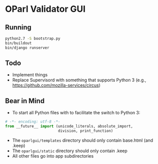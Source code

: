 # OParl Validator GUI

## Running

```bash
python2.7 -S bootstrap.py
bin/buildout
bin/django runserver
```

## Todo

- Implement things
- Replace Supervisord with something that supports Python 3
  (e.g., https://github.com/mozilla-services/circus)

## Bear in Mind

- To start all Python files with to facilitate the switch to Python 3:
```python
# -*- encoding: utf-8 -*-
from __future__ import (unicode_literals, absolute_import,
                        division, print_function)
```
- The `oparlgui/templates` directory should only contain base.html (and .keep)
- The `oparlgui/static` directory should only contain .keep
- All other files go into app subdirectories

